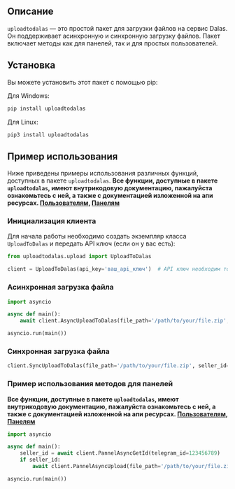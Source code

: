 ## Описание

`uploadtodalas` — это простой пакет для загрузки файлов на сервис Dalas. Он поддерживает асинхронную и синхронную загрузку файлов. Пакет включает методы как для панелей, так и для простых пользователей.

## Установка

Вы можете установить этот пакет с помощью pip:

Для Windows:
```bash
pip install uploadtodalas
```

Для Linux:
```bash
pip3 install uploadtodalas
```

## Пример использования

Ниже приведены примеры использования различных функций, доступных в пакете `uploadtodalas`.
**Все функции, доступные в пакете `uploadtodalas`, имеют внутрикодовую документацию, пажалуйста ознакомьтесь с ней, а также с документацией изложенной на апи ресурсах. [Пользователям](https://api.uploadgroup.site/docs), [Панелям](https://api.dalas.pw/docs)**

### Инициализация клиента

Для начала работы необходимо создать экземпляр класса `UploadToDalas` и передать API ключ (если он у вас есть):

```python
from uploadtodalas.upload import UploadToDalas

client = UploadToDalas(api_key='ваш_api_ключ')  # API ключ необходим только для панелей
```

### Асинхронная загрузка файла

```python
import asyncio

async def main():
    await client.AsyncUploadToDalas(file_path='/path/to/your/file.zip', seller_id=1111, shedul_in_hours=0)

asyncio.run(main())
```

### Синхронная загрузка файла

```python
client.SyncUploadToDalas(file_path='/path/to/your/file.zip', seller_id=1111, shedul_in_hours=0)
```

### Пример использования методов для панелей
**Все функции, доступные в пакете `uploadtodalas`, имеют внутрикодовую документацию, пажалуйста ознакомьтесь с ней, а также с документацией изложенной на апи ресурсах. [Пользователям](https://api.uploadgroup.site/docs), [Панелям](https://api.dalas.pw/docs)**

```python
import asyncio

async def main():
    seller_id = await client.PannelAsyncGetId(telegram_id=123456789)
    if seller_id:
        await client.PannelAsyncUpload(file_path='/path/to/your/file.zip', seller_id=seller_id, shedul_in_hours=0, strict=True)

asyncio.run(main())
```
